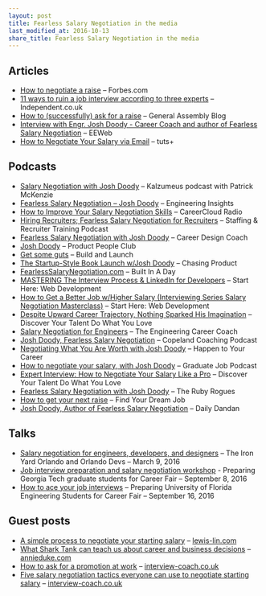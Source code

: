 ```yaml
---
layout: post
title: Fearless Salary Negotiation in the media
last_modified_at: 2016-10-13
share_title: Fearless Salary Negotiation in the media
---
```

## Articles

* [How to negotiate a raise](http://www.forbes.com/sites/tomanderson/2016/07/06/how-to-negotiate-a-raise/#6dbd01246fa0) – Forbes.com
* [11 ways to ruin a job interview according to three experts](http://www.independent.co.uk/news/business/news/11-ways-to-ruin-a-job-interview-according-to-three-experts-a6721271.html) – Independent.co.uk
* [How to (successfully) ask for a raise](https://generalassemb.ly/blog/how-to-successfully-ask-for-a-raise/) – General Assembly Blog
* [Interview with Engr. Josh Doody - Career Coach and author of Fearless Salary Negotiation](https://www.eeweb.com/spotlight/interview-with-engr-josh-doody) – EEWeb
* [How to Negotiate Your Salary via Email](https://business.tutsplus.com/tutorials/how-to-negotiate-your-salary-via-email--cms-27031) – tuts+

## Podcasts

* [Salary Negotiation with Josh Doody](http://www.kalzumeus.com/2016/06/03/kalzumeus-podcast-episode-12-salary-negotiation-with-josh-doody/) – Kalzumeus podcast with Patrick McKenzie
* [Fearless Salary Negotiation – Josh Doody](http://engineeringinsightspodcast.com/episode25/) – Engineering Insights
* [How to Improve Your Salary Negotiation Skills](http://www.careercloud.com/news/2016/5/7/how-to-improve-your-salary-negotiation-skills) – CareerCloud Radio
* [Hiring Recruiters; Fearless Salary Negotiation for Recruiters](http://scottlove.libsyn.com/grt/episode-39-hiring-recruiters-fearless-salary-negotiation-for-recruiters-staffing) – Staffing & Recruiter Training Podcast
* [Fearless Salary Negotiation with Josh Doody](www.careerdesigncoach.com/episode26) – Career Design Coach
* [Josh Doody](https://soundcloud.com/productpeopleclub/ep-001-josh-doody) – Product People Club
* [Get some guts](http://buildandlaunch.net/22/) – Build and Launch
* [The Startup-Style Book Launch w/Josh Doody](http://www.chasingproduct.com/episodes/episode-35-the-startup-style-book-launch-wjosh-doody) – Chasing Product
* [FearlessSalaryNegotiation.com](http://www.builtinadaypodcast.com/2016/04/24/episode-3/) – Built In A Day
* [MASTERING The Interview Process & LinkedIn for Developers](https://soundcloud.com/starthere-webdev/26-level-up-your-web-dev-job-linkedin-for-developers-and-mastering-the-interview-process) – Start Here: Web Development
* [How to Get a Better Job w/Higher Salary (Interviewing Series Salary Negotiation Masterclass)](https://soundcloud.com/starthere-webdev/how-to-get-a-better-job-with-higher-salary) – Start Here: Web Development
* [Despite Upward Career Trajectory, Nothing Sparked His Imagination](http://www.discoveryourtalentpodcast.com/podcast/josh-doody/) – Discover Your Talent Do What You Love
* [Salary Negotiation for Engineers](http://engineeringcareercoach.com/2016/05/17/tecc-115-salary-negotiation-engineers/) – The Engineering Career Coach
* [Josh Doody, Fearless Salary Negotiation](https://www.copelandcoaching.com/2016/06/14/ccp104-josh-doody-fearless-salary-negotiation/) – Copeland Coaching Podcast
* [Negotiating What You Are Worth with Josh Doody](http://happentoyourcareer.com/136) – Happen to Your Career
* [How to negotiate your salary, with Josh Doody](http://www.graduatejobpodcast.com/salary/) – Graduate Job Podcast
* [Expert Interview: How to Negotiate Your Salary Like a Pro](http://www.discoveryourtalentpodcast.com/podcast/josh-doody-2/) – Discover Your Talent Do What You Love
* [Fearless Salary Negotiation with Josh Doody](https://devchat.tv/ruby-rogues/274-rr-fearless-salary-negotiation-with-josh-doody) – The Ruby Rogues
* [How to get your next raise](https://www.macslist.org/ep-049-get-next-raise-josh-doody/) – Find Your Dream Job
* [Josh Doody, Author of Fearless Salary Negotiation](https://soundcloud.com/dandanglobal/dailydandan33) – Daily Dandan

## Talks

* [Salary negotiation for engineers, developers, and designers](https://fearlesssalarynegotiation.com/salary-negotiation-for-engineers-developers-and-designers/) – The Iron Yard Orlando and Orlando Devs – March 9, 2016
* [Job interview preparation and salary negotiation workshop](http://www.intaadvising.gatech.edu/career/meet-and-greet-josh-doody-author-of-fearless-salary-negotiation-september-8th/) - Preparing Georgia Tech graduate students for Career Fair – September 8, 2016
* [How to ace your job interviews](https://www.eng.ufl.edu/students/events/ace-job-interviews/) – Preparing University of Florida Engineering Students for Career Fair – September 16, 2016

## Guest posts

* [A simple process to negotiate your starting salary](http://www.lewis-lin.com/blog/2016/10/13/a-simple-process-to-negotiate-your-starting-salary) – [lewis-lin.com](http://www.lewis-lin.com)
* [What Shark Tank can teach us about career and business decisions](http://annieduke.com/annies-analysis/#what-shark-tank-can-teach-us-about-business-and-career-decisions) – [annieduke.com](http://annieduke.com)
* [How to ask for a promotion at work](http://interview-coach.co.uk/howtoaskforapromotion/) – [interview-coach.co.uk](http://interview-coach.co.uk)
* [Five salary negotiation tactics everyone can use to negotiate starting salary](http://interview-coach.co.uk/five-salary-negotiation-tactics-everyone-can-use-negotiate-starting-salary/) – [interview-coach.co.uk](http://interview-coach.co.uk)
